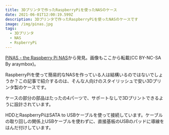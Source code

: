 ```yaml
---
title: 3Dプリンタで作ったRaspberryPiを使ったNASのケース
date: 2021-06-01T12:00:19.599Z
description: 3Dプリンタで作ったRaspberryPiを使ったNASのケースです
image: /img/pinas.jpg
tags:
  - 3Dプリンタ
  - NAS
  - RspberryPi
---
```

[PiNAS - the Raspberry Pi NAS](https://www.instructables.com/PiNAS-the-Raspberry-Pi-NAS/)から発見。画像もここから転載(CC BY-NC-SA By araymbox)。

RaspberryPiを使って簡易的なNASを作っている人は結構いるのではないでしょうか？この記事で紹介するのは、そんな人向けのスタイリッシュで安い3Dプリンタ製のケースです。

ケースの部分の部品はたったの4パーツで、サポートなしで3Dプリントできるように設計されています。

HDDとRaspberryPiはSATA to USBケーブルを使って接続しています。ケーブルの取り回しの関係上USBケーブルを使わずに、直接基板のUSBのパッドに導線をはんだ付けしています。
